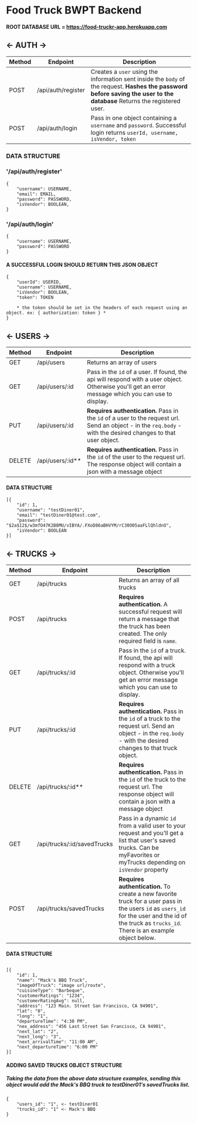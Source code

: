 # Food Truck BWPT Backend

#### ROOT DATABASE URL = https://food-truckr-app.herokuapp.com

## <- AUTH ->

| Method | Endpoint           | Description                                                                                                                                                               |
| ------ | ------------------ | ------------------------------------------------------------------------------------------------------------------------------------------------------------------------- |
| POST   | /api/auth/register | Creates a `user` using the information sent inside the `body` of the request. **Hashes the password before saving the user to the database** Returns the registered user. |
| POST   | /api/auth/login    | Pass in one object containing a `username` and `password`. Successful login returns `userId, username, isVendor, token`                                                   |

### DATA STRUCTURE

### '/api/auth/register'

    {
        "username": USERNAME,
        "email": EMAIL,
        "password": PASSWORD,
        "isVendor": BOOLEAN,
    }

### '/api/auth/login'

    {
        "username": USERNAME,
        "password": PASSWORD
    }

#### A SUCCESSFUL LOGIN SHOULD RETURN THIS JSON OBJECT

    {
        "userId": USERID,
        "username": USERNAME,
        "isVendor": BOOLEAN,
        "token": TOKEN

        * the token should be set in the headers of each request using an object. ex: { authorization: token } *
    }

## <- USERS ->

| Method | Endpoint           | Description                                                                                                                                                    |
| ------ | ------------------ | -------------------------------------------------------------------------------------------------------------------------------------------------------------- |
| GET    | /api/users         | Returns an array of users                                                                                                                                      |
| GET    | /api/users/:id     | Pass in the `id` of a user. If found, the api will respond with a user object. Otherwise you'll get an error message which you can use to display.             |
| PUT    | /api/users/:id     | **Requires authentication.** Pass in the `id` of a user to the request url. Send an object - in the `req.body` - with the desired changes to that user object. |
| DELETE | /api/users/:id\*\* | **Requires authentication.** Pass in the `id` of the user to the request url. The response object will contain a json with a message object                    |

#### DATA STRUCTURE

    [{
        "id": 1,
        "username": "testDiner01",
        "email": "testDiner01@test.com",
        "password": "$2a$12$/w3mfO47K2B8MU/vIBYA/.FXoD86aBHVYM/rC30O05aaFLlQhldnO",
        "isVendor": BOOLEAN
    }]

## <- TRUCKS ->

| Method | Endpoint                    | Description                                                                                                                                                                                        |
| ------ | --------------------------- | -------------------------------------------------------------------------------------------------------------------------------------------------------------------------------------------------- |
| GET    | /api/trucks                 | Returns an array of all trucks                                                                                                                                                                     |  |
| POST   | /api/trucks                 | **Requires authentication.** A successful request will return a message that the truck has been created. The only required field is `name`.                                                        |
| GET    | /api/trucks/:id             | Pass in the `id` of a truck. If found, the api will respond with a truck object. Otherwise you'll get an error message which you can use to display.                                               |
| PUT    | /api/trucks/:id             | **Requires authentication.** Pass in the `id` of a truck to the request url. Send an object - in the `req.body` - with the desired changes to that truck object.                                   |
| DELETE | /api/trucks/:id\*\*         | **Requires authentication.** Pass in the `id` of the truck to the request url. The response object will contain a json with a message object                                                       |
| GET    | /api/trucks/:id/savedTrucks | Pass in a dynamic `id` from a valid user to your request and you'll get a list that user's saved trucks. Can be myFavorites or myTrucks depending on `isVendor` property                           |  |
| POST   | /api/trucks/savedTrucks     | **Requires authentication.** To create a new favorite truck for a user pass in the users `id` as `users_id` for the user and the id of the truck as `trucks_id`. There is an example object below. |

#### DATA STRUCTURE

##

    [{
        "id": 1,
        "name": "Mack's BBQ Truck",
        "imageOfTruck": "image url/route",
        "cuisineType": "Barbeque",
        "customerRatings": "1234",
        "customerRatingAvg": null,
        "address": "123 Main. Street San Francisco, CA 94901",
        "lat": "0",
        "long": "1",
        "departureTime": "4:30 PM",
        "nex_address": "456 Last Street San Francisco, CA 94901",
        "next_lat": "2",
        "next_long": "3",
        "next_arrivalTime": "11:00 AM",
        "next_departureTime": "6:00 PM"
    }]

#### ADDING SAVED TRUCKS OBJECT STRUCTURE

##### Taking the data from the above data structure examples, sending this object would add the Mack's BBQ truck to testDiner01's savedTrucks list.

    {
        "users_id": "1", <- testDiner01
        "trucks_id": "1" <- Mack's BBQ
    }
